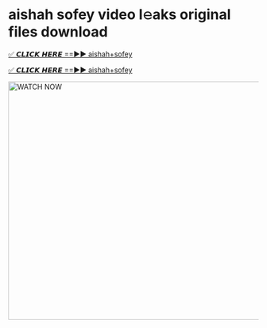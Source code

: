 # aishah sofey video l𝚎aks original files download

<p><a href="https://mediafirer.com/aishah+sofey&ref=titik" rel="nofollow">✅ 𝘾𝙇𝙄𝘾𝙆 𝙃𝙀𝙍𝙀 ==►► aishah+sofey</a></p>

<p><a href="https://mediafirer.com/aishah+sofey&ref=titik" rel="nofollow">✅ 𝘾𝙇𝙄𝘾𝙆 𝙃𝙀𝙍𝙀 ==►► aishah+sofey</a></p>

<p><a rel="nofollow" title="WATCH NOW" href="https://mediafirer.com/aishah+sofey&ref=titik"><img border="aishah+sofey" height="480" width="854" title="WATCH NOW" alt="WATCH NOW" src="https://i.imgur.com/WiGg2rx.gif"></a></p>
